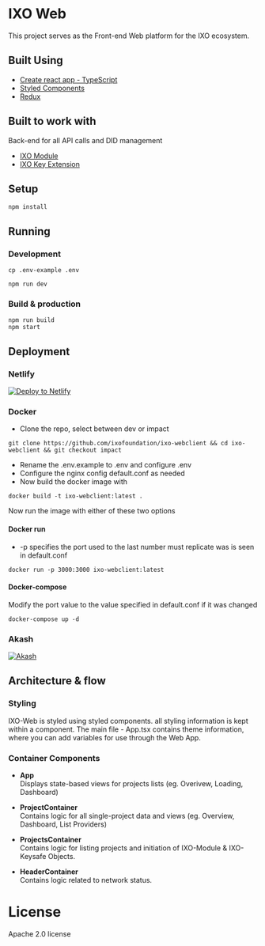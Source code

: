# IXO Web

This project serves as the Front-end Web platform for the IXO ecosystem.

## Built Using

- [Create react app - TypeScript](https://github.com/wmonk/create-react-app-typescript)
- [Styled Components](https://www.styled-components.com)
- [Redux](https://redux.js.org)

## Built to work with

Back-end for all API calls and DID management

- [IXO Module](https://github.com/ixofoundation/ixo-apimodule)
- [IXO Key Extension](https://github.com/ixofoundation/ixo-keysafe)

## Setup

```shell
npm install
```

## Running

### Development

```shell
cp .env-example .env
```

```shell
npm run dev
```

### Build & production

```shell
npm run build
npm start
```

## Deployment

### Netlify

[![Deploy to Netlify](https://www.netlify.com/img/deploy/button.svg)](https://app.netlify.com/start/deploy?repository=https://github.com/ixofoundation/ixo-webclient)

### Docker

- Clone the repo, select between dev or impact

```shell
git clone https://github.com/ixofoundation/ixo-webclient && cd ixo-webclient && git checkout impact
```

- Rename the .env.example to .env and configure .env
- Configure the nginx config default.conf as needed
- Now build the docker image with

```shell
docker build -t ixo-webclient:latest .
```

Now run the image with either of these two options

#### Docker run

- -p specifies the port used to the last number must replicate was is seen in default.conf

```shell
docker run -p 3000:3000 ixo-webclient:latest
```

#### Docker-compose

Modify the port value to the value specified in default.conf if it was changed

```shell
docker-compose up -d
```

### Akash

[![Akash](https://raw.githubusercontent.com/ixofoundation/ixo-webclient/impact/akash%20button.svg)](https://github.com/ixofoundation/ixo-webclient/blob/impact/akash.deploy.yaml)

## Architecture & flow

### Styling

IXO-Web is styled using styled components. all styling information is kept within a component. The main file - App.tsx contains theme information, where you can add variables for use through the Web App.

### Container Components

- **App**  
   Displays state-based views for projects lists (eg. Overivew, Loading, Dashboard)

- **ProjectContainer**  
   Contains logic for all single-project data and views (eg. Overview, Dashboard, List Providers)

- **ProjectsContainer**  
   Contains logic for listing projects and initiation of IXO-Module & IXO-Keysafe Objects.

- **HeaderContainer**  
   Contains logic related to network status.

# License

Apache 2.0 license
